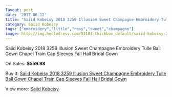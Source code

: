 ```yaml
---
layout: post
date: '2017-06-12'
title: "Saiid Kobeisy 2018 3259 Illusion Sweet Champagne Embroidery Tulle Ball Gown Chapel Train Cap Sleeves Fall Hall Bridal Gown"
category: Saiid Kobeisy
tags: ["embroidery","little","rosy","sweet","champagne"]
image: http://img.hectodress.com/52184-thickbox_default/saiid-kobeisy-2018-3259-illusion-sweet-champagne-embroidery-tulle-ball-gown-chapel-train-cap-sleeves-fall-hall-bridal-gown.jpg
---
```

Saiid Kobeisy 2018 3259 Illusion Sweet Champagne Embroidery Tulle Ball Gown Chapel Train Cap Sleeves Fall Hall Bridal Gown

On Sales: **$559.98**
<a href="https://www.hectodress.com/saiid-kobeisy/16450-saiid-kobeisy-2018-3259-illusion-sweet-champagne-embroidery-tulle-ball-gown-chapel-train-cap-sleeves-fall-hall-bridal-gown.html"><amp-img layout="responsive" width="600" height="600" src="//img.hectodress.com/52184-thickbox_default/saiid-kobeisy-2018-3259-illusion-sweet-champagne-embroidery-tulle-ball-gown-chapel-train-cap-sleeves-fall-hall-bridal-gown.jpg" alt="Saiid Kobeisy 2018 3259 Illusion Sweet Champagne Embroidery Tulle Ball Gown Chapel Train Cap Sleeves Fall Hall Bridal Gown 0" /></a>
<a href="https://www.hectodress.com/saiid-kobeisy/16450-saiid-kobeisy-2018-3259-illusion-sweet-champagne-embroidery-tulle-ball-gown-chapel-train-cap-sleeves-fall-hall-bridal-gown.html"><amp-img layout="responsive" width="600" height="600" src="//img.hectodress.com/52186-thickbox_default/saiid-kobeisy-2018-3259-illusion-sweet-champagne-embroidery-tulle-ball-gown-chapel-train-cap-sleeves-fall-hall-bridal-gown.jpg" alt="Saiid Kobeisy 2018 3259 Illusion Sweet Champagne Embroidery Tulle Ball Gown Chapel Train Cap Sleeves Fall Hall Bridal Gown 1" /></a>
<a href="https://www.hectodress.com/saiid-kobeisy/16450-saiid-kobeisy-2018-3259-illusion-sweet-champagne-embroidery-tulle-ball-gown-chapel-train-cap-sleeves-fall-hall-bridal-gown.html"><amp-img layout="responsive" width="600" height="600" src="//img.hectodress.com/52185-thickbox_default/saiid-kobeisy-2018-3259-illusion-sweet-champagne-embroidery-tulle-ball-gown-chapel-train-cap-sleeves-fall-hall-bridal-gown.jpg" alt="Saiid Kobeisy 2018 3259 Illusion Sweet Champagne Embroidery Tulle Ball Gown Chapel Train Cap Sleeves Fall Hall Bridal Gown 2" /></a>

Buy it: [Saiid Kobeisy 2018 3259 Illusion Sweet Champagne Embroidery Tulle Ball Gown Chapel Train Cap Sleeves Fall Hall Bridal Gown](https://www.hectodress.com/saiid-kobeisy/16450-saiid-kobeisy-2018-3259-illusion-sweet-champagne-embroidery-tulle-ball-gown-chapel-train-cap-sleeves-fall-hall-bridal-gown.html "Saiid Kobeisy 2018 3259 Illusion Sweet Champagne Embroidery Tulle Ball Gown Chapel Train Cap Sleeves Fall Hall Bridal Gown")

View more: [Saiid Kobeisy](https://www.hectodress.com/322-saiid-kobeisy "Saiid Kobeisy")